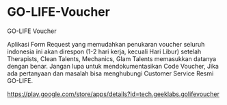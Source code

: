 # GO-LIFE-Voucher
GO-LIFE Voucher

Aplikasi Form Request yang memudahkan penukaran voucher seluruh indonesia ini akan direspon (1-2 hari kerja, kecuali Hari Libur) setelah Therapists, Clean Talents, Mechanics, Glam Talents memasukkan datanya dengan benar.
Jangan lupa untuk mendokumentasikan Code Voucher, Jika ada pertanyaan dan masalah bisa menghubungi Customer Service Resmi GO-LIFE.

https://play.google.com/store/apps/details?id=tech.geeklabs.golifevoucher
